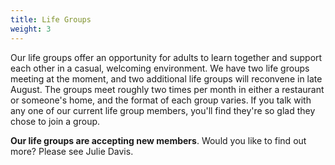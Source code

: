 ```yaml
---
title: Life Groups
weight: 3
---
```


Our life groups offer an opportunity for adults to learn together and support each other in a casual, welcoming environment. We have two life groups meeting at the moment, and two additional life groups will reconvene in late August. The groups meet roughly two times per month in either a restaurant or someone's home, and the format of each group varies. If you talk with any one of our current life group members, you'll find they're so glad they chose to join a group.




**Our life groups are accepting new members**. Would you like to find out more? Please see Julie Davis.